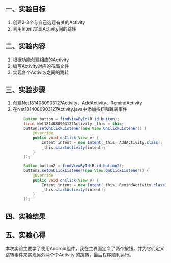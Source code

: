 ## 一、实验目标
1. 创建2-3个与自己选题有关的Activity
2. 利用Intent实现Activity间的跳转
## 二、实验内容
1. 根据功能创建相应的Activity
2. 编写Activity对应的布局文件
3. 实现各个Activity之间的跳转
## 三、实验步骤
1. 创建Net1814080903127Activity、AddActivity、RemindActivity
2. 在Net1814080903127Activity.java中添加按钮和跳转事件
```java
        Button button = findViewById(R.id.button);
        final Net1814080903127Activity _this = this;
        button.setOnClickListener(new View.OnClickListener() {
            @Override
            public void onClick(View v) {
                Intent intent = new Intent(_this, AddActivity.class);
                _this.startActivity(intent);
            }
        });

        Button button2 = findViewById(R.id.button2);
        button2.setOnClickListener(new View.OnClickListener() {
            @Override
            public void onClick(View v) {
                Intent intent = new Intent(_this, RemindActivity.class);
                _this.startActivity(intent);
            }
        });
```
## 四、实验结果

## 五、实验心得
本次实验主要学了使用Android组件，我在主界面定义了两个按钮，并为它们定义跳转事件来实现另外两个个Activity 的跳转，最后程序顺利运行。
